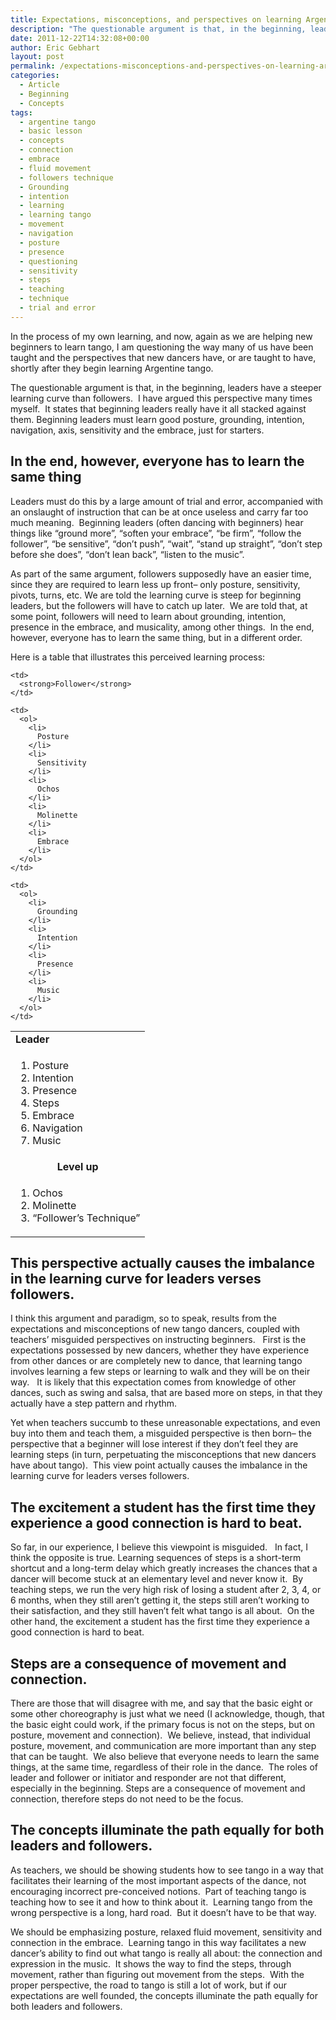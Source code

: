 ```yaml
---
title: Expectations, misconceptions, and perspectives on learning Argentine tango
description: "The questionable argument is that, in the beginning, leaders have a steeper learning curve than followers."
date: 2011-12-22T14:32:08+00:00
author: Eric Gebhart
layout: post
permalink: /expectations-misconceptions-and-perspectives-on-learning-argentine-tango/
categories:
  - Article
  - Beginning
  - Concepts
tags:
  - argentine tango
  - basic lesson
  - concepts
  - connection
  - embrace
  - fluid movement
  - followers technique
  - Grounding
  - intention
  - learning
  - learning tango
  - movement
  - navigation
  - posture
  - presence
  - questioning
  - sensitivity
  - steps
  - teaching
  - technique
  - trial and error
---
```


<!-- # The questionable argument is that, in the beginning, leaders have a steeper learning curve than followers. -->

In the process of my own learning, and now, again as we are helping new beginners to learn tango, I am questioning the way many of us have been taught and the perspectives that new dancers have, or are taught to have, shortly after they begin learning Argentine tango.

<!--more-->

The questionable argument is that, in the beginning, leaders have a steeper learning curve than followers.  I have argued this perspective many times myself.  It states that beginning leaders really have it all stacked against them. Beginning leaders must learn good posture, grounding, intention, navigation, axis, sensitivity and the embrace, just for starters.

## In the end, however, everyone has to learn the same thing

Leaders must do this by a large amount of trial and error, accompanied with an onslaught of instruction that can be at once useless and carry far too much meaning.  Beginning leaders (often dancing with beginners) hear things like &#8220;ground more&#8221;, &#8220;soften your embrace&#8221;, &#8220;be firm&#8221;, &#8220;follow the follower&#8221;, &#8220;be sensitive&#8221;, &#8220;don&#8217;t push&#8221;, &#8220;wait&#8221;, &#8220;stand up straight&#8221;, &#8220;don&#8217;t step before she does&#8221;, &#8220;don&#8217;t lean back&#8221;, &#8220;listen to the music&#8221;.

As part of the same argument, followers supposedly have an easier time, since they are required to learn less up front&#8211; only posture, sensitivity, pivots, turns, etc. We are told the learning curve is steep for beginning leaders, but the followers will have to catch up later.  We are told that, at some point, followers will need to learn about grounding, intention, presence in the embrace, and musicality, among other things.  In the end, however, everyone has to learn the same thing, but in a different order.

Here is a table that illustrates this perceived learning process:

<table>
  <tr>
    <td style="text-align: left;">
      <strong>Leader</strong>
    </td>
    
    <td>
      <strong>Follower</strong>
    </td>
  </tr>
  
  <tr>
    <td>
      <ol>
        <li>
          Posture
        </li>
        <li>
          Intention
        </li>
        <li>
          Presence
        </li>
        <li>
          Steps
        </li>
        <li>
          Embrace
        </li>
        <li>
          Navigation
        </li>
        <li>
          Music
        </li>
      </ol>
    </td>
    
    <td>
      <ol>
        <li>
          Posture
        </li>
        <li>
          Sensitivity
        </li>
        <li>
          Ochos
        </li>
        <li>
          Molinette
        </li>
        <li>
          Embrace
        </li>
      </ol>
    </td>
  </tr>
  
  <tr>
    <td style="text-align: center;" colspan="2">
      <strong>Level up</strong>
    </td>
  </tr>
  
  <tr>
    <td>
      <ol>
        <li>
          Ochos
        </li>
        <li>
          Molinette
        </li>
        <li>
          &#8220;Follower&#8217;s Technique&#8221;
        </li>
      </ol>
    </td>
    
    <td>
      <ol>
        <li>
          Grounding
        </li>
        <li>
          Intention
        </li>
        <li>
          Presence
        </li>
        <li>
          Music
        </li>
      </ol>
    </td>
  </tr>
</table>

## This perspective actually causes the imbalance in the learning curve for leaders verses followers.

I think this argument and paradigm, so to speak, results from the expectations and misconceptions of new tango dancers, coupled with teachers&#8217; misguided perspectives on instructing beginners.   First is the expectations possessed by new dancers, whether they have experience from other dances or are completely new to dance, that learning tango involves learning a few steps or learning to walk and they will be on their way.   It is likely that this expectation comes from knowledge of other dances, such as swing and salsa, that are based more on steps, in that they actually have a step pattern and rhythm.

Yet when teachers succumb to these unreasonable expectations, and even buy into them and teach them, a misguided perspective is then born&#8211; the perspective that a beginner will lose interest if they don&#8217;t feel they are learning steps (in turn, perpetuating the misconceptions that new dancers have about tango).  This view point actually causes the imbalance in the learning curve for leaders verses followers.

## The excitement a student has the first time they experience a good connection is hard to beat.

So far, in our experience, I believe this viewpoint is misguided.   In fact, I think the opposite is true. Learning sequences of steps is a short-term shortcut and a long-term delay which greatly increases the chances that a dancer will become stuck at an elementary level and never know it.  By teaching steps, we run the very high risk of losing a student after 2, 3, 4, or 6 months, when they still aren&#8217;t getting it, the steps still aren&#8217;t working to their satisfaction, and they still haven&#8217;t felt what tango is all about.  On the other hand, the excitement a student has the first time they experience a good connection is hard to beat.

## Steps are a consequence of movement and connection.

There are those that will disagree with me, and say that the basic eight or some other choreography is just what we need (I acknowledge, though, that the basic eight could work, if the primary focus is not on the steps, but on posture, movement and connection).  We believe, instead, that individual posture, movement, and communication are more important than any step that can be taught.  We also believe that everyone needs to learn the same things, at the same time, regardless of their role in the dance.  The roles of leader and follower or initiator and responder are not that different, especially in the beginning. Steps are a consequence of movement and connection, therefore steps do not need to be the focus.

## The concepts illuminate the path equally for both leaders and followers.

As teachers, we should be showing students how to see tango in a way that facilitates their learning of the most important aspects of the dance, not encouraging incorrect pre-conceived notions.  Part of teaching tango is teaching how to see it and how to think about it.  Learning tango from the wrong perspective is a long, hard road.  But it doesn&#8217;t have to be that way.

We should be emphasizing posture, relaxed fluid movement, sensitivity and connection in the embrace.  Learning tango in this way facilitates a new dancer&#8217;s ability to find out what tango is really all about: the connection and expression in the music.  It shows the way to find the steps, through movement, rather than figuring out movement from the steps.  With the proper perspective, the road to tango is still a lot of work, but if our expectations are well founded, the concepts illuminate the path equally for both leaders and followers.

&nbsp;

&nbsp;

&nbsp;
